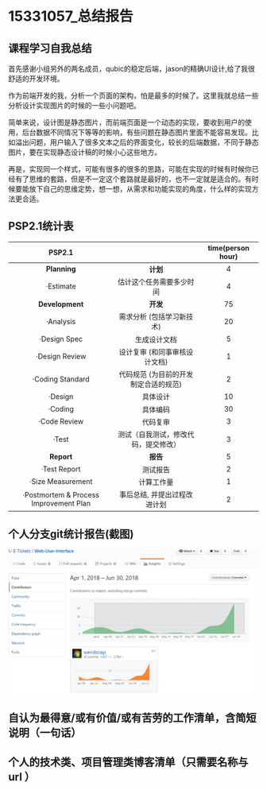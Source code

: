# 15331057_总结报告

## 课程学习自我总结

  首先感谢小组另外的两名成员，qubic的稳定后端，jason的精确UI设计,给了我很舒适的开发环境。

  作为前端开发的我，分析一个页面的架构，怕是最多的时候了。这里我就总结一些分析设计实现图片的时候的一些小问题吧。

  简单来说，设计图是静态图片，而前端页面是一个动态的实现，要收到用户的使用，后台数据不同情况下等等的影响，有些问题在静态图片里面不能容易发现。比如溢出问题，用户输入了很多文本之后的界面变化，较长的后端数据，不同于静态图片，要在实现静态设计稿的时候小心这些地方。

  再是，实现同一个样式，可能有很多的很多的思路，可能在实现的时候有时候你已经有了思维的套路，但是不一定这个套路就是最好的，也不一定就是适合的。有时候要能放下自己的思维定势，想一想，从需求和功能实现的角度，什么样的实现方法更合适。

## PSP2.1统计表
|PSP2.1||time(person hour)|
|:-:|:-:|:-:|
|**Planning**|**计划**|4|
|·Estimate|估计这个任务需要多少时间|4|
|**Development**|**开发**|75|
|·Analysis|需求分析 (包括学习新技术)|20|
|·Design Spec|生成设计文档|5|
|·Design Review|设计复审 (和同事审核设计文档)|1|
|·Coding Standard|代码规范 (为目前的开发制定合适的规范)|2|
|·Design|具体设计|10|
|·Coding|具体编码|30|
|·Code Review|代码复审|3|
|·Test|测试（自我测试，修改代码，提交修改）|3|
|**Report**|**报告**|5|
|·Test Report|测试报告|2|
|·Size Measurement| 计算工作量|1|
|·Postmortem & Process Improvement Plan|事后总结, 并提出过程改进计划|2|
## 个人分支git统计报告(截图)
![](./15331057_gitsnapshot.jpg)

## 自认为最得意/或有价值/或有苦劳的工作清单，含简短说明（一句话）

  

## 个人的技术类、项目管理类博客清单（只需要名称与 url ）
